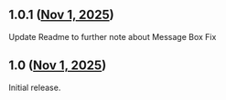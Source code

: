 ## 1.0.1 ([Nov 1, 2025](https://github.com/ramensoftware/windhawk-mods/blob/ccd78b3d3d094a182b60841f34daa4bb3a214f3b/mods/no-icon-messagebox-sound.wh.cpp))

Update Readme to further note about Message Box Fix

## 1.0 ([Nov 1, 2025](https://github.com/ramensoftware/windhawk-mods/blob/5401972bce638083d128c6917a5930f245ee9d57/mods/no-icon-messagebox-sound.wh.cpp))

Initial release.
